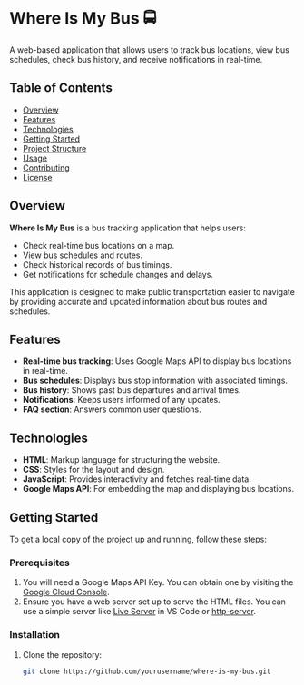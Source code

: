 # Where Is My Bus 🚍

A web-based application that allows users to track bus locations, view bus schedules, check bus history, and receive notifications in real-time.

## Table of Contents
- [Overview](#overview)
- [Features](#features)
- [Technologies](#technologies)
- [Getting Started](#getting-started)
- [Project Structure](#project-structure)
- [Usage](#usage)
- [Contributing](#contributing)
- [License](#license)

## Overview
**Where Is My Bus** is a bus tracking application that helps users:
- Check real-time bus locations on a map.
- View bus schedules and routes.
- Check historical records of bus timings.
- Get notifications for schedule changes and delays.

This application is designed to make public transportation easier to navigate by providing accurate and updated information about bus routes and schedules.

## Features
- **Real-time bus tracking**: Uses Google Maps API to display bus locations in real-time.
- **Bus schedules**: Displays bus stop information with associated timings.
- **Bus history**: Shows past bus departures and arrival times.
- **Notifications**: Keeps users informed of any updates.
- **FAQ section**: Answers common user questions.

## Technologies
- **HTML**: Markup language for structuring the website.
- **CSS**: Styles for the layout and design.
- **JavaScript**: Provides interactivity and fetches real-time data.
- **Google Maps API**: For embedding the map and displaying bus locations.

## Getting Started

To get a local copy of the project up and running, follow these steps:

### Prerequisites
1. You will need a Google Maps API Key. You can obtain one by visiting the [Google Cloud Console](https://console.cloud.google.com/).
2. Ensure you have a web server set up to serve the HTML files. You can use a simple server like [Live Server](https://marketplace.visualstudio.com/items?itemName=ritwickdey.LiveServer) in VS Code or [http-server](https://www.npmjs.com/package/http-server).

### Installation
1. Clone the repository:
   ```bash
   git clone https://github.com/yourusername/where-is-my-bus.git
